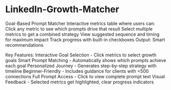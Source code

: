 # LinkedIn-Growth-Matcher
Goal-Based Prompt Matcher Interactive metrics table where users can:  Click any metric to see which prompts drive that result Select multiple metrics to get a combined strategy View suggested sequence and timing for maximum impact Track progress with built-in checkboxes  Output: Smart recommendations 

Key Features:
Interactive Goal Selection - Click metrics to select growth goals
Smart Prompt Matching - Automatically shows which prompts achieve each goal
Personalized Journey - Generates step-by-step strategy with timeline
Beginner-Friendly - Includes guidance for clients with <500 connections
Full Prompt Access - Click to view complete prompt text
Visual Feedback - Selected metrics get highlighted, clear progress indicators
